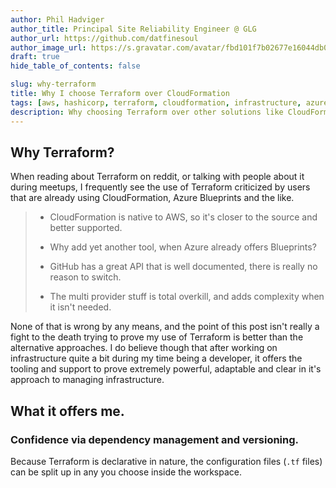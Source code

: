 ```yaml
---
author: Phil Hadviger
author_title: Principal Site Reliability Engineer @ GLG
author_url: https://github.com/datfinesoul
author_image_url: https://s.gravatar.com/avatar/fbd101f7b02677e16044db00640c727f?s=80
draft: true
hide_table_of_contents: false

slug: why-terraform
title: Why I choose Terraform over CloudFormation
tags: [aws, hashicorp, terraform, cloudformation, infrastructure, azure blueprints, github]
description: Why choosing Terraform over other solutions like CloudFormation works better for me.
---
```


## Why Terraform?

When reading about Terraform on reddit, or talking with people about it during meetups, I frequently see the use of Terraform criticized by users that are already using CloudFormation, Azure Blueprints and the like.

> - CloudFormation is native to AWS, so it's closer to the source and better supported.
>
> - Why add yet another tool, when Azure already offers Blueprints?
> - GitHub has a great API that is well documented, there is really no reason to switch.
> - The multi provider stuff is total overkill, and adds complexity when it isn't needed.

None of that is wrong by any means, and the point of this post isn't really a fight to the death trying to prove my use of Terraform is better than the alternative approaches.  I do believe though that after working on infrastructure quite a bit during my time being a developer, it offers the tooling and support to prove extremely powerful, adaptable and clear in it's approach to managing infrastructure.

<!--truncate-->

## What it offers me.

### Confidence via dependency management and versioning.

Because Terraform is declarative in nature, the configuration files (`.tf` files) can be split up in any you choose inside the workspace.